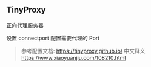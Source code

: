 ## TinyProxy

正向代理服务器

设置 connectport 配置需要代理的 Port

> 参考配置文档: https://tinyproxy.github.io/
> 中文释义 https://www.xiaoyuanjiu.com/108210.html
